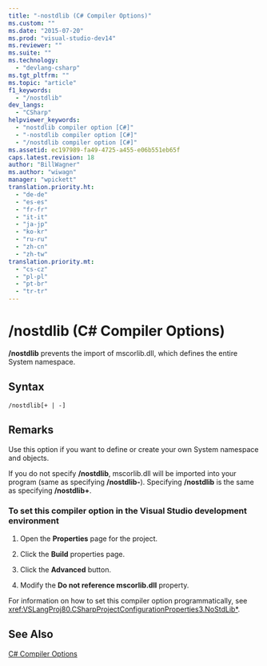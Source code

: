 ```yaml
---
title: "-nostdlib (C# Compiler Options)"
ms.custom: ""
ms.date: "2015-07-20"
ms.prod: "visual-studio-dev14"
ms.reviewer: ""
ms.suite: ""
ms.technology: 
  - "devlang-csharp"
ms.tgt_pltfrm: ""
ms.topic: "article"
f1_keywords: 
  - "/nostdlib"
dev_langs: 
  - "CSharp"
helpviewer_keywords: 
  - "nostdlib compiler option [C#]"
  - "-nostdlib compiler option [C#]"
  - "/nostdlib compiler option [C#]"
ms.assetid: ec197989-fa49-4725-a455-e06b551eb65f
caps.latest.revision: 18
author: "BillWagner"
ms.author: "wiwagn"
manager: "wpickett"
translation.priority.ht: 
  - "de-de"
  - "es-es"
  - "fr-fr"
  - "it-it"
  - "ja-jp"
  - "ko-kr"
  - "ru-ru"
  - "zh-cn"
  - "zh-tw"
translation.priority.mt: 
  - "cs-cz"
  - "pl-pl"
  - "pt-br"
  - "tr-tr"
---
```

# /nostdlib (C# Compiler Options)
**/nostdlib** prevents the import of mscorlib.dll, which defines the entire System namespace.  
  
## Syntax  
  
```  
/nostdlib[+ | -]  
```  
  
## Remarks  
 Use this option if you want to define or create your own System namespace and objects.  
  
 If you do not specify **/nostdlib**, mscorlib.dll will be imported into your program (same as specifying **/nostdlib-**). Specifying **/nostdlib** is the same as specifying **/nostdlib+**.  
  
### To set this compiler option in the Visual Studio development environment  
  
1.  Open the **Properties** page for the project.  
  
2.  Click the **Build** properties page.  
  
3.  Click the **Advanced** button.  
  
4.  Modify the **Do not reference mscorlib.dll** property.  
  
 For information on how to set this compiler option programmatically, see <xref:VSLangProj80.CSharpProjectConfigurationProperties3.NoStdLib*>.  
  
## See Also  
 [C# Compiler Options](../../../csharp\language-reference\compiler-options/csharp-compiler-options.md)
